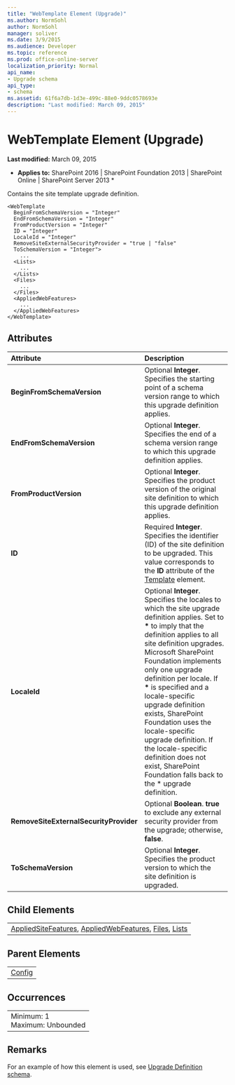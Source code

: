 ```yaml
---
title: "WebTemplate Element (Upgrade)"
ms.author: NormSohl
author: NormSohl
manager: soliver
ms.date: 3/9/2015
ms.audience: Developer
ms.topic: reference
ms.prod: office-online-server
localization_priority: Normal
api_name:
- Upgrade schema
api_type:
- schema
ms.assetid: 61f6a7db-1d3e-499c-88e0-9ddc0578693e
description: "Last modified: March 09, 2015"
---
```


# WebTemplate Element (Upgrade)

 **Last modified:** March 09, 2015 
  
 * **Applies to:** SharePoint 2016 | SharePoint Foundation 2013 | SharePoint Online | SharePoint Server 2013 * 
  
Contains the site template upgrade definition.
  
```
<WebTemplate 
  BeginFromSchemaVersion = "Integer"
  EndFromSchemaVersion = "Integer"
  FromProductVersion = "Integer"
  ID = "Integer"
  LocaleId = "Integer"
  RemoveSiteExternalSecurityProvider = "true | "false"
  ToSchemaVersion = "Integer">
    ...
  <Lists>
    ...
  </Lists>
  <Files>
    ...
  </Files>
  <AppliedWebFeatures>
    ...
  </AppliedWebFeatures>
</WebTemplate>
```

## Attributes

|**Attribute**|**Description**|
|:-----|:-----|
|**BeginFromSchemaVersion** <br/> |Optional **Integer**. Specifies the starting point of a schema version range to which this upgrade definition applies.  <br/> |
|**EndFromSchemaVersion** <br/> |Optional **Integer**. Specifies the end of a schema version range to which this upgrade definition applies.  <br/> |
|**FromProductVersion** <br/> |Optional **Integer**. Specifies the product version of the original site definition to which this upgrade definition applies.  <br/> |
|**ID** <br/> |Required **Integer**. Specifies the identifier (ID) of the site definition to be upgraded. This value corresponds to the **ID** attribute of the [Template](../../collaborative-application-markup-language-caml-schemas/site-schema/template-element-site.md) element.  <br/> |
|**LocaleId** <br/> |Optional **Integer**. Specifies the locales to which the site upgrade definition applies. Set to **\*** to imply that the definition applies to all site definition upgrades. Microsoft SharePoint Foundation implements only one upgrade definition per locale. If **\*** is specified and a locale-specific upgrade definition exists, SharePoint Foundation uses the locale-specific upgrade definition. If the locale-specific definition does not exist, SharePoint Foundation falls back to the * upgrade definition.  <br/> |
|**RemoveSiteExternalSecurityProvider** <br/> |Optional **Boolean**. **true** to exclude any external security provider from the upgrade; otherwise, **false**.  <br/> |
|**ToSchemaVersion** <br/> |Optional **Integer**. Specifies the product version to which the site definition is upgraded.  <br/> |
   
## Child Elements

||
|:-----|
|[AppliedSiteFeatures](appliedsitefeatures-element-upgrade.md), [AppliedWebFeatures](appliedwebfeatures-element-upgrade.md), [Files](files-element-upgrade.md), [Lists](lists-element-upgrade.md)|
   
## Parent Elements

||
|:-----|
|[Config](config-element-upgrade.md)|
   
## Occurrences

||
|:-----|
|Minimum: 1  <br/> Maximum: Unbounded  <br/> |
   
## Remarks

For an example of how this element is used, see [Upgrade Definition schema](upgrade-definition-schema.md).
  

